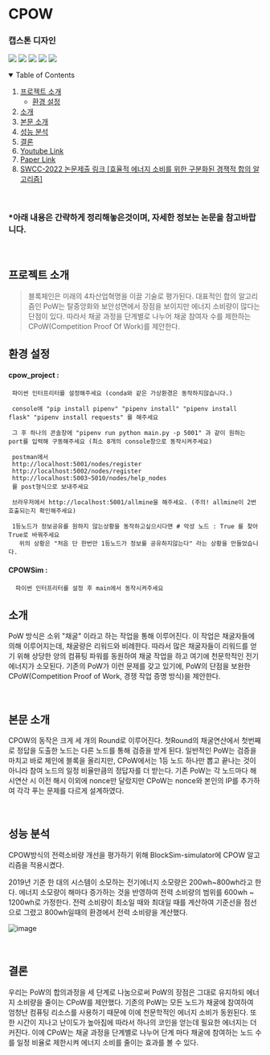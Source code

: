 # CPOW
### 캡스톤 디자인
<p>
<img src="https://img.shields.io/badge/license-mit-green">
<img src="https://img.shields.io/github/issues/hongjin4790/SYE-project">
<img src="https://img.shields.io/badge/tag-v1.0.0-blue">
<img src="https://img.shields.io/badge/Flask-2C2255?style=flat-square&logo=Flask&logoColor=white"/>
<img src="https://img.shields.io/badge/BlockChain-121D33?style=flat-square&logo=Bitcoin-SV&logoColor=white"/>
<br>
</p>

<!-- TABLE OF CONTENTS -->
<details open="open">
  <summary>Table of Contents</summary>
  <ol>
    <li>
      <a href="#프로젝트-소개">프로젝트 소개</a>
      <ul>
        <li><a href="#환경-설정">환경 설정</a></li>
      </ul>
    </li>
    <li><a href="#소개">소개</a></li>
    <li><a href="#본문-소개">본문 소개</a></li>
    <li><a href="#성능-분석">성능 분석</a></li>
    <li><a href="#결론">결론</a></li>
    <li><a href="https://www.youtube.com/watch?v=EDSXQ_lxfdk">Youtube Link</a></li>
    <li><a href="https://docs.google.com/document/d/1AFMTqMO-TsOCRuVGZCoh0eF6AVfBOcet/edit?usp=sharing&ouid=117272850252864540358&rtpof=true&sd=true">Paper Link</a></li>
    <li><a href="http://sigin.or.kr/sub03/sub0304.php?category=2&view=detail&no=207">SWCC-2022 논문제출 링크 [효율적 에너지 소비를 위한 구분화된 경잭적 합의 알고리즘]</a></li>
  </ol>
</details>

<br>

### *아래 내용은 간략하게 정리해놓은것이며, 자세한 정보는 논문을 참고바랍니다.

<br>

## 프로젝트 소개
 > 블록체인은 미래의 4차산업혁명을 이끌 기술로 평가된다. 대표적인 합의 알고리즘인 PoW는 탈중앙화와 보안성면에서 장점을 보이지만 에너지 소비량이 많다는 단점이 있다. 따라서 채굴 과정을 단계별로 나누어 채굴 참여자 수를 제한하는 CPoW(Competition Proof Of Work)를 제안한다. 

## 환경 설정
  #### cpow_project : 
     파이썬 인터프리터를 설정해주세요 (conda와 같은 가상환경은 동작하지않습니다.)
     
     console에 "pip install pipenv" "pipenv install" "pipenv install flask" "pipenv install requests" 를 해주세요
     
     그 후 하나의 콘솔창에 "pipenv run python main.py -p 5001" 과 같이 원하는 port를 입력해 구동해주세요 (최소 8개의 console창으로 동작시켜주세요)
     
     postman에서 
     http://localhost:5001/nodes/register
     http://localhost:5002/nodes/register
     http://localhost:5003~5010/nodes/help_nodes
     를 post형식으로 보내주세요

     브라우저에서 http://localhost:5001/allmine을 해주세요. (주의! allmine이 2번 호출되는지 확인해주세요)

     1등노드가 정보공유를 원하지 않는상황을 동작하고싶으시다면 # 악성 노드 : True 를 찾아 True로 바꿔주세요
       위의 상황은 "처음 단 한번만 1등노드가 정보를 공유하지않는다" 라는 상황을 만들었습니다.

  #### CPOWSim :
      파이썬 인터프리터를 설정 후 main에서 동작시켜주세요


## 소개
PoW 방식은 소위 "채굴" 이라고 하는 작업을 통해 이루어진다. 이 작업은 채굴자들에 의해 이루어지는데, 채굴량은 리워드와 비례한다. 따라서 많은 채굴자들이 리워드를 얻기 위해 상당한 양의 컴퓨팅 파워를 동원하여 채굴 작업을 하고 여기에 천문학적인 전기 에너지가 소모된다. 기존의 PoW가 이런 문제를 갖고 있기에, PoW의 단점을 보완한 CPoW(Competition Proof of Work, 경쟁 작업 증명 방식)을 제안한다.

<br>

## 본문 소개
CPOW의 동작은 크게 세 개의 Round로 이루어진다. 첫Round의 채굴연산에서 첫번째로 정답을 도출한 노드는 다른 노드를 통해 검증을 받게 된다. 일반적인 PoW는 검증을 마치고 바로 체인에 블록을 올리지만, CPoW에서는 1등 노드 하나만 뽑고 끝나는 것이 아니라 참여 노드의 일정 비율만큼의 정답자를 더 받는다. 기존 PoW는 각 노드마다 해시연산 시 이전 해시 이외에 nonce만 달랐지만 CPoW는 nonce와 본인의 IP를 추가하여 각각 푸는 문제를 다르게 설계하였다.

<br>

## 성능 분석
CPOW방식의 전력소비량 개선을 평가하기 위해 BlockSim-simulator에 CPOW 알고리즘을 적용시켰다.

2019년 기준 한 대의 시스템이 소모하는 전기에너지 소모량은 200wh~800wh라고 한다. 에너지 소모량이 해마다 증가하는 것을 반영하여 전력 소비량의 범위를 600wh ~ 1200wh로 가정한다. 전력 소비량이 최소일 때와 최대일 때를 계산하여 기준선을 점선으로 그렸고 800wh일때의 환경에서 전력 소비량을 계산했다. 

![image](https://user-images.githubusercontent.com/29851990/174718162-5d22fb5c-eb26-4e5b-b9b1-b74c46e7400d.png)

<br>

## 결론
우리는 PoW의 합의과정을 세 단계로 나눔으로써 PoW의 장점은 그대로 유지하되 에너지 소비량을 줄이는 CPoW를 제안했다. 기존의 PoW는 모든 노드가 채굴에 참여하여 엄청난 컴퓨팅 리소스를 사용하기 때문에 이에 천문학적인 에너지 소비가 동원된다. 또한 시간이 지나고 난이도가 높아짐에 따라서 하나의 코인을 얻는데 필요한 에너지는 더 커진다. 이에 CPoW는 채굴 과정을 단계별로 나누어 단계 마다 채굴에 참여하는 노드 수를 일정 비율로 제한시켜 에너지 소비를 줄이는 효과를 볼 수 있다. 

